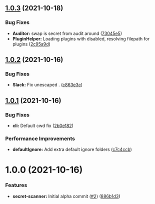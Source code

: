 ## [1.0.3](https://github.com/JoshHiles/secret-scanner/compare/v1.0.2...v1.0.3) (2021-10-18)


### Bug Fixes

* **Auditor:** swap is secret from audit around ([73045e5](https://github.com/JoshHiles/secret-scanner/commit/73045e59fa671af3e828fe77e87386c0c5dbaf26))
* **PluginHelper:** Loading plugins with disabled, resolving filepath for plugins ([2c95a9d](https://github.com/JoshHiles/secret-scanner/commit/2c95a9d9caa2c82504a467f3fe0edae04f0349bc))

## [1.0.2](https://github.com/JoshHiles/secret-scanner/compare/v1.0.1...v1.0.2) (2021-10-16)


### Bug Fixes

* **Slack:** Fix unescaped . ([c863e3c](https://github.com/JoshHiles/secret-scanner/commit/c863e3cb017b193ffb746fe174db4e0852090eba))

## [1.0.1](https://github.com/JoshHiles/secret-scanner/compare/v1.0.0...v1.0.1) (2021-10-16)


### Bug Fixes

* **cli:** Default cwd fix ([2b0e182](https://github.com/JoshHiles/secret-scanner/commit/2b0e18202536908dcdf07076a11e1091412e81b4))


### Performance Improvements

* **defaultIgnore:** Add extra default ignore folders ([c7c4ccb](https://github.com/JoshHiles/secret-scanner/commit/c7c4ccb4b6107f6cf08ecf86f28a09f3ed7daec5))

# 1.0.0 (2021-10-16)


### Features

* **secret-scanner:** Initial alpha commit ([#2](https://github.com/JoshHiles/secret-scanner/issues/2)) ([886b1d3](https://github.com/JoshHiles/secret-scanner/commit/886b1d323da28fdb6e79bd9a108524ce9792bdf1))
